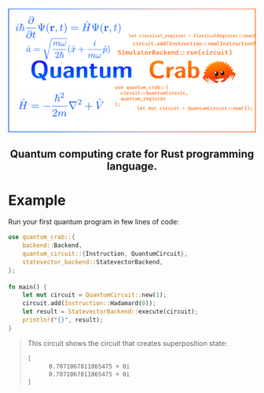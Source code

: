 <p align="center">
<img src="./banner.png"> <br>
</p>

<h2 align="center">Quantum computing crate for Rust programming language.</h2>

# Example

Run your first quantum program in few lines of code:

```rs
use quantum_crab::{
    backend::Backend,
    quantum_circuit::{Instruction, QuantumCircuit},
    statevector_backend::StatevectorBackend,
};

fn main() {
    let mut circuit = QuantumCircuit::new(1);
    circuit.add(Instruction::Hadamard(0));
    let result = StatevectorBackend::execute(circuit);
    println!("{}", result);
}
```

> This circuit shows the circuit that creates superposition state:
>
> ```
> [
>       0.7071067811865475 + 0i
>       0.7071067811865475 + 0i
> ]
> ```
